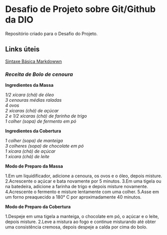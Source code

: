 # Desafio de Projeto sobre Git/Github da DIO
Repositório criado para o Desafio do Projeto.

## Links úteis
[Sintaxe Básica Markdowwn](https://www.markdownguide.org/basic-syntax/)

### *Receita de Bolo de cenoura*

**Ingredientes da Massa**

*1/2 xícara (chá) de óleo*<br>
*3 cenouras médias raladas*<br>
*4 ovos*<br>
*2 xícaras (chá) de açúcar*<br>
*2 e 1/2 xícaras (chá) de farinha de trigo*<br>
*1 colher (sopa) de fermento em pó*<br>

**Ingredientes da Cobertura**

*1 colher (sopa) de manteiga*<br>
*3 colheres (sopa) de chocolate em pó*<br>
*1 xícara (chá) de açúcar*<br>
*1 xícara (chá) de leite*<br>

**Modo de Preparo da Massa**

1.Em um liquidificador, adicione a cenoura, os ovos e o óleo, depois misture.
2.Acrescente o açúcar e bata novamente por 5 minutos.
3.Em uma tigela ou na batedeira, adicione a farinha de trigo e depois misture novamente.
4.Acrescente o fermento e misture lentamente com uma colher.
5.Asse em um forno preaquecido a 180° C por aproximadamente 40 minutos.

**Modo de Preparo da Cobertura**

1.Despeje em uma tigela a manteiga, o chocolate em pó, o açúcar e o leite, depois misture.
2.Leve a mistura ao fogo e continue misturando até obter uma consistência cremosa, depois despeje a calda por cima do bolo.

